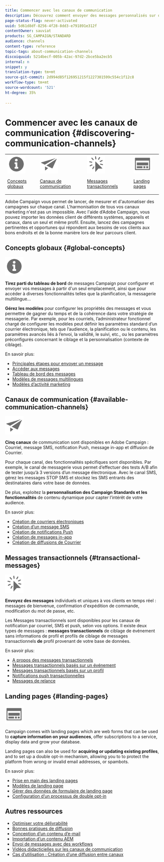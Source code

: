 ```yaml
---
title: Commencer avec les canaux de communication
description: Découvrez comment envoyer des messages personnalisés sur divers canaux et créer des campagnes cross-canal pour mieux cibler vos destinataires.
page-status-flag: never-activated
uuid: 5d61d8df-8256-4f28-8dd3-e791891e312f
contentOwner: sauviat
products: SG_CAMPAIGN/STANDARD
audience: channels
content-type: reference
topic-tags: about-communication-channels
discoiquuid: 5214becf-005b-42ac-97d2-2bce5ba2ecb5
internal: n
snippet: y
translation-type: tm+mt
source-git-commit: 2d994d85f126951215f1227301599c554c1f12c8
workflow-type: tm+mt
source-wordcount: '521'
ht-degree: 35%

---
```



# Commencer avec les canaux de communication {#discovering-communication-channels}

<table>
<tr>
<td><img src="assets/do-not-localize/icon_concepts.svg" width="60px"><p><a href="#global-concepts">Concepts globaux</a></p></td>
<td><img src="assets/do-not-localize/icon_channels.svg" width="60px"><p><a href="#available-communication-channels">Canaux de communication</a></p></td>
<td><img src="assets/do-not-localize/icon_transactional.svg" width="60px"><p><a href="#transactional-messages">Messages transactionnels</a></p></td>
<td><img src="assets/do-not-localize/icon_landing.svg" width="60px"><p><a href="#landing-pages">Landing pages</a></p></td></tr>
</table>

 Adobe Campaign vous permet de lancer, de mesurer et d&#39;automatiser des campagnes sur chaque canal.
L&#39;harmonisation de tous vos canaux marketing n&#39;est pas un impossible. Avec l&#39;aide d’Adobe Campaign, vous pouvez importer les données client de différents systèmes, appareils et canaux, dans un seul et même profil. Ensuite, lancez des campagnes pertinentes et opportunes qui répondent aux besoins de vos clients aux bons endroits et de la bonne manière lors de leur parcours client.

## Concepts globaux {#global-concepts}

<img src="assets/do-not-localize/icon_concepts.svg" width="60px">

**Tirez parti du tableau de bord** de messages Campaign pour configurer et envoyer vos messages à partir d&#39;un seul emplacement, ainsi que pour accéder à diverses fonctionnalités telles que la planification, la messagerie multilingue...

**Gérez les modèles** pour configurer les propriétés des messages et vous permettre de gagner du temps et de la cohérence dans votre stratégie de messagerie. Par exemple, pour les courriels, l’administrateur fonctionnel chargé de configurer les modèles peut définir les paramètres standard d’un courrier électronique, tels que l’audience, la planification ou le contenu, les paramètres avancés liés à l’envoi, la validité, le suivi, etc., ou les paramètres préconfigurés concernant le ciblage et la personnalisation (contexte de ciblage).

En savoir plus:

* [Principales étapes pour envoyer un message](../../channels/using/key-steps-to-send-a-message.md)
* [Accéder aux messages](../../channels/using/accessing-messages.md)
* [Tableau de bord des messages](../../channels/using/message-dashboard.md)
* [Modèles de messages multilingues](../../channels/using/multilingual-messages-template.md)
* [Modèles d’activité marketing](../../start/using/marketing-activity-templates.md)

## Canaux de communication {#available-communication-channels}

<img src="assets/do-not-localize/icon_channels.svg"  width="60px">

**Cinq canaux** de communication sont disponibles en Adobe Campaign : Courriel, message SMS, notification Push, message in-app et diffusion de Courrier.

Pour chaque canal, des fonctionnalités spécifiques sont disponibles. Par exemple, le canal de messagerie vous permet d’effectuer des tests A/B afin de tester jusqu’à 3 versions d’un message électronique. Avec le canal SMS, gérez les messages STOP SMS et stockez les SMS entrants des destinataires dans votre base de données.

De plus, exploitez la **personnalisation des Campaign Standards et les fonctionnalités** de contenu dynamique pour capter l’intérêt de votre audience.

En savoir plus:

* [Création de courriers électroniques](../../channels/using/about-emails.md)
* [Création d’un message SMS](../../channels/using/about-sms-messages.md)
* [Création de notifications Push](../../channels/using/about-push-notifications.md)
* [Création de messages in-app](../../channels/using/about-in-app-messaging.md)
* [Création de diffusions de Courrier](../../channels/using/about-direct-mail.md)

## Messages transactionnels {#transactional-messages}

<img src="assets/do-not-localize/icon_transactional.svg" width="60px">

**Envoyez des messages** individuels et uniques à vos clients en temps réel : messages de bienvenue, confirmation d&#39;expédition de commande, modification du mot de passe, etc.

Les Messages transactionnels sont disponibles pour les canaux de notification par courriel, SMS et push, selon vos options. Il existe deux types de messages : **messages transactionnels** de ciblage de événement sans informations de profil et profils de ciblage de messages transactionnels **de** profil provenant de votre base de données.

En savoir plus:

* [A propos des messages transactionnels](../../channels/using/about-transactional-messaging.md)
* [Messages transactionnels basés sur un événement](../../channels/using/event-transactional-messages.md)
* [Messages transactionnels basés sur un profil](../../channels/using/profile-transactional-messages.md)
* [Notifications push transactionnelles](../../channels/using/transactional-push-notifications.md)
* [Messages de relance](../../channels/using/follow-up-messages.md)

## Landing pages {#landing-pages}

<img src="assets/do-not-localize/icon_landing.svg" width="60px">

Campaign comes with landing pages which are web forms that can be used to **capture information on your audiences**, offer subscriptions to a service, display data and grow your database.

Landing pages can also be used for **acquiring or updating existing profiles**, and to set up a double opt-in mechanism, allowing you to to protect the platform from wrong or invalid email addresses, or spambots.

En savoir plus:

* [Prise en main des landing pages](../../channels/using/getting-started-with-landing-pages.md)
* [Modèles de landing page](../../channels/using/landing-page-templates.md)
* [Gérer des données de formulaire de landing page](../../channels/using/managing-landing-page-form-data.md)
* [Configuration d’un processus de double opt-in](../../channels/using/setting-up-a-double-opt-in-process.md)

## Autres ressources

* [Optimiser votre délivrabilité](../../sending/using/about-deliverability.md)
* [Bonnes pratiques de diffusion](https://helpx.adobe.com/fr/campaign/kb/delivery-best-practices.html)
* [Conception d’un contenu d’e-mail](../../designing/using/designing-content-in-adobe-campaign.md)
* [Importation d’un contenu AEM](../../integrating/using/creating-email-experience-manager.md)
* [Envoi de messages avec des workflows](../../automating/using/about-channel-activities.md)
* [Vidéos didacticielles sur les canaux de communication](https://docs.adobe.com/content/help/en/campaign-standard-learn/tutorials/communication-channels/email/create-email-from-homepage.html)
* [Cas d’utilisation : Création d’une diffusion entre canaux](../../automating/using/workflow-cross-channel-delivery.md)
